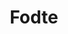 ---
#date: 2019-05-16T23:48:05.000Z
layout: post
title: Fodte
lien: https://github.com/DegrangeM/Fodte
description: >-
  Fodte (Form Odt Exporter) est un outil permettant d'extraire le contenu des champs de formulaires de documents Libreoffice Writer et d'en générer un fichier tableur (csv).
image: >-
  https://user-images.githubusercontent.com/53106394/111834455-eb3ce880-88f3-11eb-8f05-02942e8ba1ef.png
#optimized_image: >-
#  https://res.cloudinary.com/dm7h7e8xj/image/upload/c_scale,w_380/v1559821647/theme6_qeeojf.jpg
category: Outil en ligne
tags:
  - Outil en ligne
  - LibreOffice
---
